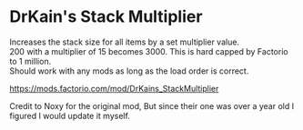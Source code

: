 # DrKain's Stack Multiplier  
  
Increases the stack size for all items by a set multiplier value.    
200 with a multiplier of 15 becomes 3000. This is hard capped by Factorio to 1 million.  
Should work with any mods as long as the load order is correct.  


https://mods.factorio.com/mod/DrKains_StackMultiplier

Credit to Noxy for the original mod, But since their one was over a year old I figured I would update it myself.    
